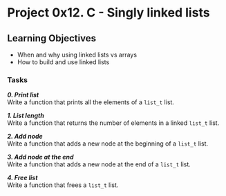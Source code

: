 # Project 0x12. C - Singly linked lists

## Learning Objectives

- When and why using linked lists vs arrays
- How to build and use linked lists

### Tasks

_**0. Print list**_  
Write a function that prints all the elements of a `list_t` list.  

_**1. List length**_  
Write a function that returns the number of elements in a linked `list_t` list. 

_**2. Add node**_  
Write a function that adds a new node at the beginning of a `list_t` list.  

_**3. Add node at the end**_  
Write a function that adds a new node at the end of a `list_t` list.  

_**4. Free list**_  
Write a function that frees a `list_t` list.  
